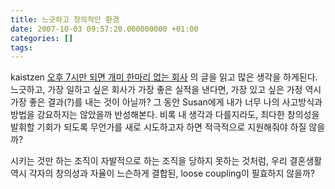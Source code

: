 ```yaml
---
title: 느긋하고 창의적인 환경
date: 2007-10-03 09:57:20.000000000 +01:00
categories: []
tags:
---
```

<p>kaistzen <a href="http://kaistizen.net/EE/index.php/weblog/comments/sas_institute/"><span style="font-family:Batang;">오후</span> 7<span style="font-family:Batang;">시만</span><span> </span><span style="font-family:Batang;">되면</span><span> </span><span style="font-family:Batang;">개미</span><span> </span><span style="font-family:Batang;">한마리</span><span> </span><span style="font-family:Batang;">없는</span><span> </span><span style="font-family:Batang;">회사</span></a> 의 글을 읽고 많은 생각을 하게된다.<br />
느긋하고, 가장 일하고 싶은 회사가 가장 좋은 실적을 낸다면,  가장 있고 싶은 가정 역시 가장 좋은 결과(?)를 내는 것이 아닐까? 그 동안 Susan에게 내가 너무 나의 사고방식과 방법을 강요하지는 않았을까 반성해본다. 비록 내 생각과 다를지라도, 최다한 창의성을 발휘할 기회가 되도록 무언가를 새로 시도하고자 하면 적극적으로 지원해줘야 하질 않을까?</p>
<p>시키는 것만 하는 조직이 자발적으로 하는 조직을 당하지 못하는 것처럼, 우리 결혼생활 역시 각자의 창의성과 자율이 느슨하게 결합된, loose coupling이 필효하지 않을까?</p>
